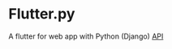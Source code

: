 # Flutter.py

A flutter for web app with Python (Django) <a href="https://github.com/rawheel/Django-Restful-CRUD-API">API</a>